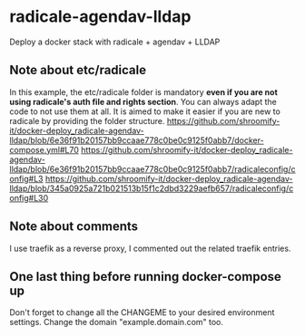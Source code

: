 # radicale-agendav-lldap
Deploy a docker stack with radicale + agendav + LLDAP

## Note about etc/radicale
In this example, the etc/radicale folder is mandatory **even if you are not using radicale's auth file and rights section**. You can always adapt the code to not use them at all. It is aimed to make it easier if you are new to radicale by providing the folder structure.
https://github.com/shroomify-it/docker-deploy_radicale-agendav-lldap/blob/6e36f91b20157bb9ccaae778c0be0c9125f0abb7/docker-compose.yml#L70 
https://github.com/shroomify-it/docker-deploy_radicale-agendav-lldap/blob/6e36f91b20157bb9ccaae778c0be0c9125f0abb7/radicaleconfig/config#L3
https://github.com/shroomify-it/docker-deploy_radicale-agendav-lldap/blob/345a0925a721b021513b15f1c2dbd3229aefb657/radicaleconfig/config#L30

## Note about comments
I use traefik as a reverse proxy, I commented out the related traefik entries.

## One last thing before running docker-compose up 
Don't forget to change all the CHANGEME to your desired environment settings. Change the domain "example.domain.com" too.
